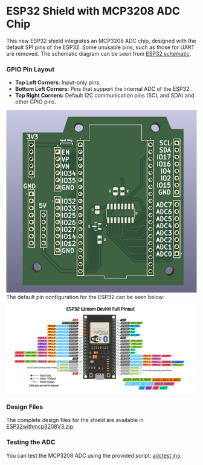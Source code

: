 # ESP32 Shield with MCP3208 ADC Chip

This new ESP32 shield integrates an MCP3208 ADC chip, designed with the default SPI pins of the ESP32. Some unusable pins, such as those for UART are removed. The schematic diagram can be seen from [ESP32 schematic](ESP32withmcp3208.pdf).

### GPIO Pin Layout
- **Top Left Corners:** Input-only pins.
- **Bottom Left Corners:** Pins that support the internal ADC of the ESP32.
- **Top Right Corners:** Default I2C communication pins (SCL and SDA) and other GPIO pins.
<img src="ESP32PCB.png" alt="ESP32PCB" width="600"/>
The default pin configuration for the ESP32 can be seen below:

![ESP32 Pinout](ESP32pinout.png)

### Design Files
The complete design files for the shield are available in [ESP32withmcp3208V3.zip](ESP32withmcp3208V3.zip).

### Testing the ADC
You can test the MCP3208 ADC using the provided script: [adctest.ino](adctest.ino).
